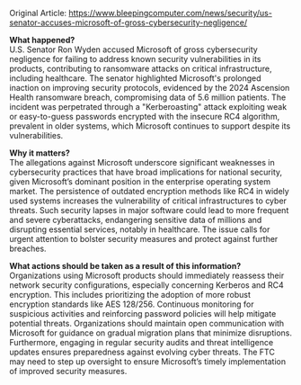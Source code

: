 Original Article: https://www.bleepingcomputer.com/news/security/us-senator-accuses-microsoft-of-gross-cybersecurity-negligence/

**What happened?**  
U.S. Senator Ron Wyden accused Microsoft of gross cybersecurity negligence for failing to address known security vulnerabilities in its products, contributing to ransomware attacks on critical infrastructure, including healthcare. The senator highlighted Microsoft's prolonged inaction on improving security protocols, evidenced by the 2024 Ascension Health ransomware breach, compromising data of 5.6 million patients. The incident was perpetrated through a "Kerberoasting" attack exploiting weak or easy-to-guess passwords encrypted with the insecure RC4 algorithm, prevalent in older systems, which Microsoft continues to support despite its vulnerabilities.

**Why it matters?**  
The allegations against Microsoft underscore significant weaknesses in cybersecurity practices that have broad implications for national security, given Microsoft’s dominant position in the enterprise operating system market. The persistence of outdated encryption methods like RC4 in widely used systems increases the vulnerability of critical infrastructures to cyber threats. Such security lapses in major software could lead to more frequent and severe cyberattacks, endangering sensitive data of millions and disrupting essential services, notably in healthcare. The issue calls for urgent attention to bolster security measures and protect against further breaches.

**What actions should be taken as a result of this information?**  
Organizations using Microsoft products should immediately reassess their network security configurations, especially concerning Kerberos and RC4 encryption. This includes prioritizing the adoption of more robust encryption standards like AES 128/256. Continuous monitoring for suspicious activities and reinforcing password policies will help mitigate potential threats. Organizations should maintain open communication with Microsoft for guidance on gradual migration plans that minimize disruptions. Furthermore, engaging in regular security audits and threat intelligence updates ensures preparedness against evolving cyber threats. The FTC may need to step up oversight to ensure Microsoft’s timely implementation of improved security measures.